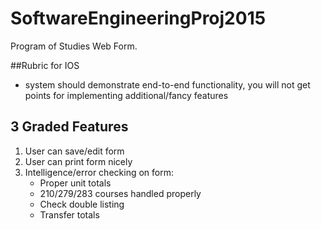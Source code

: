 # SoftwareEngineeringProj2015
Program of Studies Web Form.

##Rubric for IOS
- system should demonstrate end-to-end functionality, you will not get points for implementing additional/fancy features 

## 3 Graded Features 
1) User can save/edit form 
2) User can print form nicely
3) Intelligence/error checking on form:
	- Proper unit totals 
	- 210/279/283 courses handled properly 
	- Check double listing 
	- Transfer totals 
